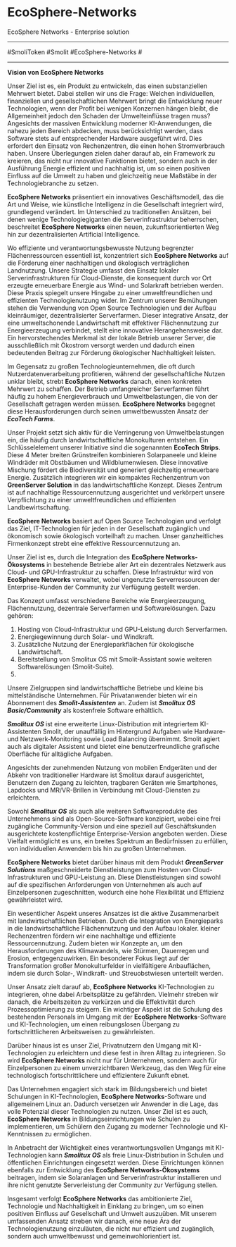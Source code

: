 # EcoSphere-Networks
EcoSphere Networks - Enterprise solution

___

#SmoliToken #Smolit #EcoSphere-Networks #

___

**Vision von EcoSphere Networks**



Unser Ziel ist es, ein Produkt zu entwickeln, das einen substanziellen Mehrwert bietet. Dabei stellen wir uns die Frage: Welchen individuellen, finanziellen und gesellschaftlichen Mehrwert bringt die Entwicklung neuer Technologien, wenn der Profit bei wenigen Konzernen hängen bleibt, die Allgemeinheit jedoch den Schaden der Umwelteinflüsse tragen muss? Angesichts der massiven Entwicklung moderner KI-Anwendungen, die nahezu jeden Bereich abdecken, muss berücksichtigt werden, dass Software stets auf entsprechender Hardware ausgeführt wird. Dies erfordert den Einsatz von Rechenzentren, die einen hohen Stromverbrauch haben. Unsere Überlegungen zielen daher darauf ab, ein Framework zu kreieren, das nicht nur innovative Funktionen bietet, sondern auch in der Ausführung Energie effizient und nachhaltig ist, um so einen positiven Einfluss auf die Umwelt zu haben und gleichzeitig neue Maßstäbe in der Technologiebranche zu setzen.

**EcoSphere Networks** präsentiert ein innovatives Geschäftsmodell, das die Art und Weise, wie künstliche Intelligenz in die Gesellschaft integriert wird, grundlegend verändert. Im Unterschied zu traditionellen Ansätzen, bei denen wenige Technologiegiganten die Serverinfrastruktur beherrschen, beschreitet **EcoSphere Networks** einen neuen, zukunftsorientierten Weg hin zur dezentralisierten Artificial Intelligence. 


Wo effiziente und verantwortungsbewusste Nutzung begrenzter Flächenressourcen essentiell ist, konzentriert sich **EcoSphere Networks** auf die Förderung einer nachhaltigen und ökologisch verträglichen Landnutzung. Unsere Strategie umfasst den Einsatz lokaler Serverinfrastrukturen für Cloud-Dienste, die konsequent durch vor Ort erzeugte erneuerbare Energie aus Wind- und Solarkraft betrieben werden. Diese Praxis spiegelt unsere Hingabe zu einer umweltfreundlichen und effizienten Technologienutzung wider. Im Zentrum unserer Bemühungen stehen die Verwendung von Open Source Technologien und der Aufbau kleinräumiger, dezentralisierter Serverfarmen. Dieser integrative Ansatz, der eine umweltschonende Landwirtschaft mit effektiver Flächennutzung zur Energieerzeugung verbindet, stellt eine innovative Herangehensweise dar. Ein hervorstechendes Merkmal ist der lokale Betrieb unserer Server, die ausschließlich mit Ökostrom versorgt werden und dadurch einen bedeutenden Beitrag zur Förderung ökologischer Nachhaltigkeit leisten.

Im Gegensatz zu großen Technologieunternehmen, die oft durch Nutzerdatenverarbeitung profitieren, während der gesellschaftliche Nutzen unklar bleibt, strebt **EcoSphere Networks** danach, einen konkreten Mehrwert zu schaffen. Der Betrieb umfangreicher Serverfarmen führt häufig zu hohem Energieverbrauch und Umweltbelastungen, die von der Gesellschaft getragen werden müssen. **EcoSphere Networks** begegnet diese Herausforderungen durch seinen umweltbewussten Ansatz der ***EcoTech Farms***.

Unser Projekt setzt sich aktiv für die Verringerung von Umweltbelastungen ein, die häufig durch landwirtschaftliche Monokulturen entstehen. Ein Schlüsselelement unserer Initiative sind die sogenannten **EcoTech Strips**. Diese 4 Meter breiten Grünstreifen kombinieren Solarpaneele und kleine Windräder mit Obstbäumen und Wildblumenwiesen. Diese innovative Mischung fördert die Biodiversität und generiert gleichzeitig erneuerbare Energie. Zusätzlich integrieren wir ein kompaktes Rechenzentrum von **GreenServer Solution** in das landwirtschaftliche Konzept. Dieses Zentrum ist auf nachhaltige Ressourcennutzung ausgerichtet und verkörpert unsere Verpflichtung zu einer umweltfreundlichen und effizienten Landbewirtschaftung.

**EcoSphere Networks** basiert auf Open Source Technologien und verfolgt das Ziel, IT-Technologien für jeden in der Gesellschaft zugänglich und ökonomisch sowie ökologisch vorteilhaft zu machen. Unser ganzheitliches Firmenkonzept strebt eine effektive Ressourcennutzung an.

Unser Ziel ist es, durch die Integration des **EcoSphere Networks-Ökosystems** in bestehende Betriebe aller Art ein dezentrales Netzwerk aus Cloud- und GPU-Infrastruktur zu schaffen. Diese Infrastruktur wird von **EcoSphere Networks** verwaltet, wobei ungenutzte Serverressourcen der Enterprise-Kunden der Community zur Verfügung gestellt werden.

Das Konzept umfasst verschiedene Bereiche wie Energieerzeugung, Flächennutzung, dezentrale Serverfarmen und Softwarelösungen. Dazu gehören:

1. Hosting von Cloud-Infrastruktur und GPU-Leistung durch Serverfarmen.
2. Energiegewinnung durch Solar- und Windkraft.
3. Zusätzliche Nutzung der Energieparkflächen für ökologische Landwirtschaft.
4. Bereitstellung von Smolitux OS mit Smolit-Assistant sowie weiteren Softwarelösungen (Smolit-Suite).
5. 
Unsere Zielgruppen sind landwirtschaftliche Betriebe und kleine bis mittelständische Unternehmen. Für Privatanwender bieten wir ein Abonnement des ***Smolit-Assistenten*** an. Zudem ist ***Smolitux OS Basic/Community*** als kostenfreie Software erhältlich.

***Smolitux OS*** ist eine erweiterte Linux-Distribution mit integriertem KI-Assistenten Smolit, der unauffällig im Hintergrund Aufgaben wie Hardware- und Netzwerk-Monitoring sowie Load Balancing übernimmt. Smolit agiert auch als digitaler Assistent und bietet eine benutzerfreundliche grafische Oberfläche für alltägliche Aufgaben.

Angesichts der zunehmenden Nutzung von mobilen Endgeräten und der Abkehr von traditioneller Hardware ist Smolitux darauf ausgerichtet, Benutzern den Zugang zu leichten, tragbaren Geräten wie Smartphones, Lapdocks und MR/VR-Brillen in Verbindung mit Cloud-Diensten zu erleichtern.

Sowohl ***Smolitux OS*** als auch alle weiteren Softwareprodukte des Unternehmens sind als Open-Source-Software konzipiert, wobei eine frei zugängliche Community-Version und eine speziell auf Geschäftskunden ausgerichtete kostenpflichtige Enterprise-Version angeboten werden. Diese Vielfalt ermöglicht es uns, ein breites Spektrum an Bedürfnissen zu erfüllen, von individuellen Anwendern bis hin zu großen Unternehmen.

**EcoSphere Networks** bietet darüber hinaus mit dem Produkt ***GreenServer Solutions*** maßgeschneiderte Dienstleistungen zum Hosten von Cloud-Infrastrukturen und GPU-Leistung an. Diese Dienstleistungen sind sowohl auf die spezifischen Anforderungen von Unternehmen als auch auf Einzelpersonen zugeschnitten, wodurch eine hohe Flexibilität und Effizienz gewährleistet wird.

Ein wesentlicher Aspekt unseres Ansatzes ist die aktive Zusammenarbeit mit landwirtschaftlichen Betrieben. Durch die Integration von Energieparks in die landwirtschaftliche Flächennutzung und den Aufbau lokaler. kleiner Rechenzentren fördern wir eine nachhaltige und effiziente Ressourcennutzung. Zudem bieten wir Konzepte an, um den Herausforderungen des Klimawandels, wie Stürmen, Dauerregen und Erosion, entgegenzuwirken. Ein besonderer Fokus liegt auf der Transformation großer Monokulturfelder in vielfältigere Anbauflächen, indem sie durch Solar-, Windkraft- und Streuobstwiesen unterteilt werden.

Unser Ansatz zielt darauf ab, **EcoSphere Networks** KI-Technologien zu integrieren, ohne dabei Arbeitsplätze zu gefährden. Vielmehr streben wir danach, die Arbeitszeiten zu verkürzen und die Effektivität durch Prozessoptimierung zu steigern. Ein wichtiger Aspekt ist die Schulung des bestehenden Personals im Umgang mit der **EcoSphere Networks**-Software und KI-Technologien, um einen reibungslosen Übergang zu fortschrittlicheren Arbeitsweisen zu gewährleisten.

Darüber hinaus ist es unser Ziel, Privatnutzern den Umgang mit KI-Technologien zu erleichtern und diese fest in ihren Alltag zu integrieren. So wird **EcoSphere Networks** nicht nur für Unternehmen, sondern auch für Einzelpersonen zu einem unverzichtbaren Werkzeug, das den Weg für eine technologisch fortschrittlichere und effizientere Zukunft ebnet.

Das Unternehmen engagiert sich stark im Bildungsbereich und bietet Schulungen in KI-Technologien, **EcoSphere Networks**-Software und allgemeinem Linux an. Dadurch versetzen wir Anwender in die Lage, das volle Potenzial dieser Technologien zu nutzen. Unser Ziel ist es auch, **EcoSphere Networks** in Bildungseinrichtungen wie Schulen zu implementieren, um Schülern den Zugang zu moderner Technologie und KI-Kenntnissen zu ermöglichen.

In Anbetracht der Wichtigkeit eines verantwortungsvollen Umgangs mit KI-Technologien kann ***Smolitux OS*** als freie Linux-Distribution in Schulen und öffentlichen Einrichtungen eingesetzt werden. Diese Einrichtungen können ebenfalls zur Entwicklung des **EcoSphere Networks-Ökosystems** beitragen, indem sie Solaranlagen und Serverinfrastruktur installieren und ihre nicht genutzte Serverleistung der Community zur Verfügung stellen.

Insgesamt verfolgt **EcoSphere Networks** das ambitionierte Ziel, Technologie und Nachhaltigkeit in Einklang zu bringen, um so einen positiven Einfluss auf Gesellschaft und Umwelt auszuüben. Mit unserem umfassenden Ansatz streben wir danach, eine neue Ära der Technologienutzung einzuläuten, die nicht nur effizient und zugänglich, sondern auch umweltbewusst und gemeinwohlorientiert ist.
